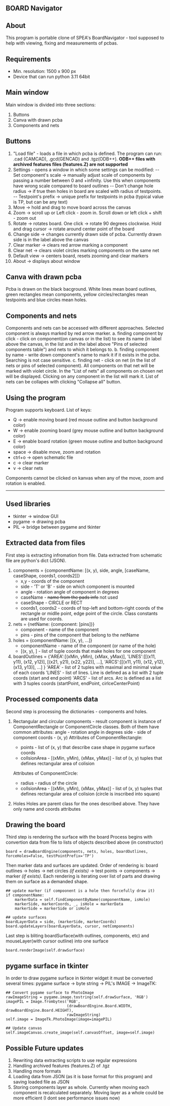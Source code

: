 ## BOARD Navigator
## About
This program is portable clone of SPEA's BoardNavigator - tool supposed to help with viewing, fixing and measurements of pcbas.

## Requirements
- Min. resolution: 1500 x 900 px
- Device that can run python 3.11 64bit

## Main window
Main window is divided into three sections:
1. Buttons
2. Canva with drawn pcba 
3. Components and nets

## Buttons
1. "Load file" - loads a file in which pcba is defined. The program can run: .cad (CAMCAD), .gcd(GENCAD) and .tgz(ODB++).
**ODB++ files with archived features files (features.Z) are not supported**
2. Settings - opens a window in which some settings can be modified:
-- Set component's scale -> manually adjust scale of components by passing a number between 0 and +infinity. Use this when components have wrong scale compared to board outlines
-- Don't change hole radius -> if true then holes in board are scaled with radius of testpoints. 
-- Testpoint's prefix -> unique prefix for testpoints in pcba (typical value is TP, but can be any text)
3. Move -> hold and drag to move board across the canvas
4. Zoom -> scroll up or Left click - zoom in. Scroll down or left click + shift - zoom out
5. Rotate -> rotates board. One click -> rotate 90 degrees clockwise. Hold and drag cursor -> rotate around center point of the board 
6. Change side -> changes currently drawn side of pcba. Currently drawn side is in the label above the canvas
7. Clear marker -> clears red arrow marking a component
8. Clear net -> clears violet circles marking components on the same net
9. Default view -> centers board, resets zooming and clear markers
10. About -> displays about window

## Canva with drawn pcba
Pcba is drawn on the black bacground. White lines mean board outlines, green rectangles mean components, yellow circles/rectangles mean testpoints and blue circles mean holes.

## Components and nets
Components and nets can be accessed with different approaches. Selected component is always marked by red arrow marker.
a. finding component by click - click on component(on canvas or in the list) to see its name (in label above the canvas, in the list and in the label above "Pins of selected components table") and nets to which it belongs to.
b. finding component by name - write down component's name to mark it if it exists in the pcba. Searching is not case sensitive.
c. finding net - click on net (in the list of nets or pins of selected component). All components on that net will be marked with violet circle. In the "List of nets" all components on chosen net will be displayed. Clicking on any component in the list will mark it. List of nets can be collapes with clicking "Collapse all" button.

## Using the program
Program supports keyboard. List of keys:
- Q -> enable moving board (red mouse outline and button background color)
- W -> enable zooming board (grey mouse outline and button background color)
- E -> enable board rotation (green mouse outline and button background color)
- space -> disable move, zoom and rotation
- ctrl+o -> open schematic file
- c -> clear marker
- v -> clear nets

Components cannot be clicked on kanvas when any of the move, zoom and rotation is enabled.

---
## Used libraries
- tkinter -> window GUI
- pygame -> drawing pcba
- PIL -> bridge between pygame and tkinter

## Extracted data from files
First step is extracting infromation from file. Data extracted from schematic file are python's dict (JSON).
1. components = {componentName: [(x, y), side, angle, [caseName, caseShape, coords1, coords2]]}
    - x,y - coords of the component
    - side - 'T' or 'B' - side on which component is mounted
    - angle - rotation angle of component in degrees
    - caseName - ~~name from the pads info~~ not used
    - caseShape - CIRCLE or RECT
    - coords1, coords2 - coords of top-left and bottom-right coords of the rectangle or midlle point, edge point of the circle. Class constants are used for coords.
2. nets = {netName: {component: [pins]}}
    - component - name of the component
    - pins - pins of the component that belong to the netName
3. holes = {componentName: [(x, y), ...]}
    - componentName - name of the component (or name of the hole)
    - [(x, y), ] - list of tuple coords that make holes for one component 
4. boardOutlines = {'AREA':[(xMin, yMin), (xMax, yMax)], 
                'LINES':[[(x11, y11), (x12, y12)], [(x21, y21), (x22, y22)], ...], 
                'ARCS':[[(x11, y11), (x12, y12), (x13, y13)], ...]
}
'AREA' - list of 2 tuples with maximal and minimal value of each coords
'LINES' - list of lines. Line is defined as a list with 2 tuple coords (start and end point)
'ARCS' - list of arcs. Arc is defined as a list with 3 tuples coords (startPoint, endPoint, cirlceCenterPoint)

## Processed components data
Second step is processing the dictionaries - components and holes. 
1. Rectangular and circular components - result component is instance of ComponentRectangle or ComponentCircle classes. Both of them have common attributes:
angle - rotation angle in degrees 
side - side of component
coords - (x, y)
Attributes of ComponentRectangle:
    - points - list of (x, y) that describe case shape in pygame surface coords
    - collsionArea - [(xMin, yMin), (xMax, yMax)] - list of (x, y) tuples that defines rectangular area of colision

    Attributes of ComponentCircle:
    - radius - radius of the circle
    - collsionArea - [(xMin, yMin), (xMax, yMax)] - list of (x, y) tuples that defines rectangular area of colision (circle is inscribed into square)
2. Holes
Holes are parent class for the ones described above. They have only name and coords attributes

## Drawing the board
Third step is rendering the surface with the board
Process begins with convertion data from file to lists of objects described above (in constructor)
```
board = drawBoardEngine(components, nets, holes, boardOutlines, forceHoles=False, testPointPrefix='TP')
```
Then marker data and surfaces are updated. Order of rendering is: board outlines -> holes -> net circles *(if exists)* -> test points -> components -> marker *(if exists)*. Each rendering is iterating over list of parts and drawing them on surface as a demanded shape.
```
## update marker (if compoonent is a hole then forcefully draw it)
if componentName:
    markerData = self.findComponentByName(componentName, isHole)
    markerSide, markerCoords, _, isHole = markerData
    markerSide = markerSide or isHole

## update surfaces
boardLayerData = side, (markerSide, markerCoords)
board.updateLayers(boardLayerData, cursor, netComponents)
```

Last step is bliting boardSurface(with outlines, components, etc) and mouseLayer(with cursor outline) into one surface
```
board.renderImage(self.drawSurface)
```

## pygame surface in tkinter
In order to draw pygame surface in tkinter widget it must be converted several times: pygame surface -> byte string -> PIL's IMAGE -> ImageTK:
```
## Convert pygame surface to PhotoImage
rawImageString = pygame.image.tostring(self.drawSurface, 'RGB')
imagePIL = Image.frombytes('RGB',
                           (drawBoardEngine.Board.WIDTH, drawBoardEngine.Board.HEIGHT),
                           rawImageString)
self.image = ImageTk.PhotoImage(image=imagePIL)

## Update canvas
self.imageCanvas.create_image(self.canvasOffset, image=self.image)
```

## Possible Future updates
1. Rewriting data extracting scripts to use regular expressions
2. Handling archived features (features.Z) of .tgz
3. Handling more formats
4. Loading data from JSON (as it is base format for this program) and saving loaded file as JSON
5. Storing components layer as whole. Currently when moving each component is recalculated separately. Moving layer as a whole could be more efficient (I dont see performance issues now)

